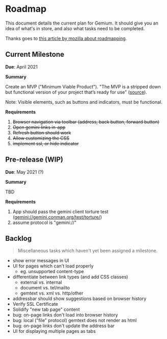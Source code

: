 # Roadmap

This document details the current plan for Gemium. It should give you an idea of what's in store, and also what tasks need to be completed.

Thanks goes to [this article by mozilla about roadmapping](https://mozilla.github.io/open-leadership-training-series/articles/opening-your-project/start-your-project-roadmap/#prototyping).


## Current Milestone
**Due**: April 2021

**Summary**

Create an MVP ("Minimum Viable Product"). "The MVP is a stripped down but functional version of your project that’s ready for use" ([source](https://mozilla.github.io/open-leadership-training-series/articles/opening-your-project/start-your-project-roadmap/#prototyping)).

Note: Visible elements, such as buttons and indicators, must be functional.

**Requirements**

1. ~~Browser navigation via toolbar (address, back button, forward button)~~
2. ~~Open gemini links in-app~~
3. ~~Refresh button should work~~
4. ~~Allow customizing the CSS~~
5. ~~implement ssl, or hide indicator~~


## Pre-release (WIP)
**Due**: May 2021 (?)

**Summary**

TBD

**Requirements**

1. App should pass the gemini client torture test (<gemini://gemini.conman.org/test/torture/>)
2. assume protocol is "gemini://"

## Backlog
> Miscellaneous tasks which haven't yet been assigned a milestone.

- show error messages in UI
- UI for pages which can't load properly
  - eg. unsupported content-type
- differentiate between link types (and add CSS classes)
  - external vs. internal
  - document vs. tel/mailto
  - gemtext vs. xml vs. http/other
- addressbar should show suggestions based on browser history
- Verify SSL Certificate
- Solidify "new tab page" content
- bug: on-page links don't load into browser history
- bug: local ("file" protocol) gemtext does not render as html
- bug: on-page links don't update the address bar
- UI for displaying multiple pages as tabs
